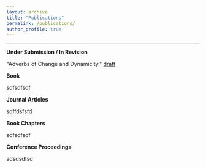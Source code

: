 ```yaml
---
layout: archive
title: "Publications"
permalink: /publications/
author_profile: true
---
```

------
**Under Submission / In Revision**

"Adverbs of Change and Dynamicity." [draft](files/adverbs_of_change_and_dynamicity.pdf)

**Book**

sdfsdfsdf

**Journal Articles**

sdffdsfsfd

**Book Chapters**

sdfsdfsdf

**Conference Proceedings**

adsdsdfsd

